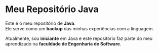 # Meu Repositório Java  

Este é o meu repositório de **Java**.  
Ele serve como um **backup** das minhas experiências com a linguagem.  

Atualmente, sou **iniciante** em Java e este repositório faz parte do meu aprendizado na **faculdade de Engenharia de Software**.  
